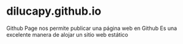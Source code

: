 # dilucapy.github.io

Github Page nos permite publicar una página web en Github 
Es una excelente manera de alojar un sitio web estático
